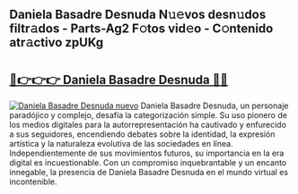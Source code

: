 ## Daniela Basadre Desnuda N𝚞𝚎vos desn𝚞dos filtr𝚊dos - Parts-Ag2 F𝚘tos vid𝚎o - C𝚘ntenido atr𝚊ctivo zpUKg

# <h2><a href="http://mbdis2l.tromn.icu/?c=Daniela+Basadre+Desnuda">🔗👉👉👉 Daniela Basadre Desnuda 🔗🔗</a></h2>

[![Daniela Basadre Desnuda nuevo](https://i.imgur.com/pEAQMta.gif)](http://mbdis2l.tromn.icu/?c=Daniela+Basadre+Desnuda)
Daniela Basadre Desnuda, un personaje paradójico y complejo, desafía la categorización simple. Su uso pionero de los medios digitales para la autorrepresentación ha cautivado y enfurecido a sus seguidores, encendiendo debates sobre la identidad, la expresión artística y la naturaleza evolutiva de las sociedades en línea. Independientemente de sus movimientos futuros, su importancia en la era digital es incuestionable. Con un compromiso inquebrantable y un encanto innegable, la presencia de Daniela Basadre Desnuda en el mundo virtual es incontenible.
